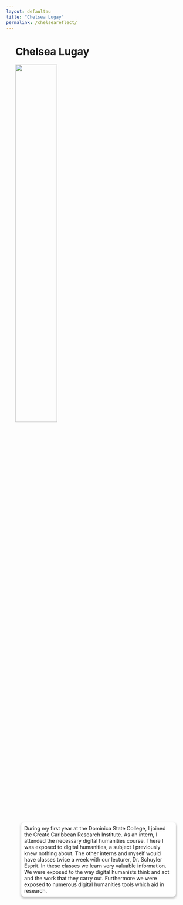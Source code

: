 ```yaml
---
layout: defaultau
title: "Chelsea Lugay"
permalink: /chelseareflect/
---
```

<!-- partial:index.partial.html -->
<style>
	.content {
		padding-left: 5%;
		padding-right: 5%;
	}

	.card {
		background: #fff;
		border-radius: 8px;
		display: inline-block;
		margin: 1rem;
		position: relative;
		box-shadow: 0 3px 6px rgba(0,0,0,0.16), 0 3px 6px rgba(0,0,0,0.23);
		padding: 8px;
	}
</style>

<div class="content">
		<h1>Chelsea Lugay</h1>
    <div class="quote">
			<div><img src="{{ site.baseurl }}/assets/img/chelsea.jpg" height="50%" width = "50%" class="logo"></div>
    </div>
    <div class="timeline">
			<div style="padding-bottom:100px;"></div>
			<div class="card">
				<div class="center">
				During my first year at the Dominica State College, I joined the Create Caribbean Research Institute. As an intern, I attended the necessary digital humanities course. There I was exposed to digital humanities, a subject I previously knew nothing about. The other interns and myself would have classes twice a week with our lecturer, Dr. Schuyler Esprit. In these classes we learn very valuable information. We were exposed to the way digital humanists think and act and the work that they carry out. Furthermore we were exposed to numerous digital humanities tools which aid in research.
				</div>
			</div>
		</div>
</div>